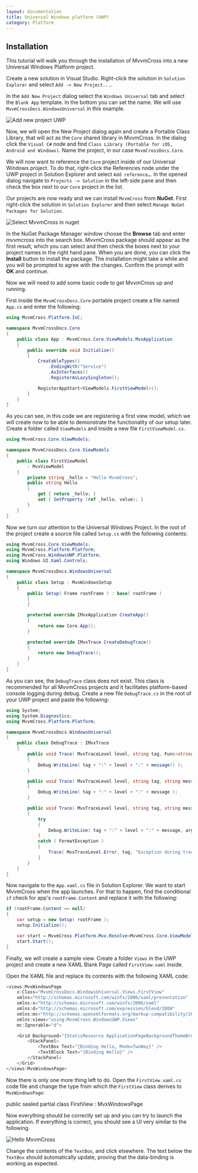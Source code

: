 ```yaml
---
layout: documentation
title: Universal Windows platform (UWP)
category: Platform
---
```

## Installation
This tutorial will walk you through the installation of MvvmCross into a new Universal Windows Platform project.

Create a new solution in Visual Studio. Right-click the solution in `Solution Explorer` and select `Add -> New Project...`.

In the `Add New Project` dialog select the `Windows Universal` tab and select the `Blank App` template. In the bottom you can set the name. We will use `MvvmCrossDocs.WindowsUniversal` in this example.

![Add new project UWP](../new-project.png)

Now, we will open the New Project dialog again and create a Portable Class Library, that will act as the `Core` shared library in MvvmCross. In the dialog click the `Visual C#` node and find `Class Library (Portable for iOS, Android and Windows)`. Name the project, in our case `MvvmCrossDocs.Core`.


We will now want to reference the `Core` project inside of our Universal Windows project. To do that, right-click the References node under the UWP project in Solution Explorer and select `Add reference…`. In the opened dialog navigate to `Projects -> Solution` in the left-side pane and then check the box next to our `Core` project in the list.

Our projects are now ready and we can install `MvvmCross` from **NuGet**. First right-click the solution in `Solution Explorer` and then select `Manage NuGet Packages for Solution`.

![Select MvvmCross in nuget](../mvvmcross-select-nuget.png)

In the NuGet Package Manager window choose the **Browse** tab and enter *mvvmcross* into the search box. MvvmCross package should appear as the first result, which you can select and then check the boxes next to your project names in the right hand pane. When you are done, you can click the **Install** button to install the package. The installation might take a while and you will be prompted to agree with the changes. Confirm the prompt with **OK** and continue.

Now we will need to add some basic code to get MvvmCross up and running.

First inside the `MvvmCrossDocs.Core` portable project create a file named `App.cs` and enter the following:

```c# 
using MvvmCross.Platform.IoC;

namespace MvvmCrossDocs.Core
{
    public class App : MvvmCross.Core.ViewModels.MvxApplication
    {
        public override void Initialize()
        {
            CreatableTypes()
                .EndingWith("Service")
                .AsInterfaces()
                .RegisterAsLazySingleton();

            RegisterAppStart<ViewModels.FirstViewModel>();
        }
    }
}
```

As you can see, in this code we are registering a first view model, which we will create now to be able to demonstrate the functionality of our setup later. Create a folder called `ViewModels` and inside a new file `FirstViewModel.cs`.

```c# 
using MvvmCross.Core.ViewModels;

namespace MvvmCrossDocs.Core.ViewModels
{
    public class FirstViewModel 
        : MvxViewModel
    {
        private string _hello = "Hello MvvmCross";
        public string Hello
        { 
            get { return _hello; }
            set { SetProperty (ref _hello, value); }
        }
    }
}
```

Now we turn our attention to the Universal Windows Project. In the root of the project create a source file called `Setup.cs` with the following contents:

```c# 
using MvvmCross.Core.ViewModels;
using MvvmCross.Platform.Platform;
using MvvmCross.WindowsUWP.Platform;
using Windows.UI.Xaml.Controls;

namespace MvvmCrossDocs.WindowsUniversal
{
    public class Setup : MvxWindowsSetup
    {
        public Setup( Frame rootFrame ) : base( rootFrame )
        {
        }

        protected override IMvxApplication CreateApp()
        {
            return new Core.App();
        }

        protected override IMvxTrace CreateDebugTrace()
        {
            return new DebugTrace();
        }
    }
}

```

As you can see, the `DebugTrace` class does not exist. This class is recommended for all MvvmCross projects and it facilitates platform-based console logging during debug. Create a new file `DebugTrace.cs` in the root of your UWP project and paste the following:

```c# 
using System;
using System.Diagnostics;
using MvvmCross.Platform.Platform;

namespace MvvmCrossDocs.WindowsUniversal
{
    public class DebugTrace : IMvxTrace
    {
        public void Trace( MvxTraceLevel level, string tag, Func<string> message )
        {
            Debug.WriteLine( tag + ":" + level + ":" + message() );
        }

        public void Trace( MvxTraceLevel level, string tag, string message )
        {
            Debug.WriteLine( tag + ":" + level + ":" + message );
        }

        public void Trace( MvxTraceLevel level, string tag, string message, params object[] args )
        {
            try
            {
                Debug.WriteLine( tag + ":" + level + ":" + message, args );
            }
            catch ( FormatException )
            {
                Trace( MvxTraceLevel.Error, tag, "Exception during trace of {0} {1}", level, message );
            }
        }
    }
}
```

Now navigate to the `App.xaml.cs` file in Solution Explorer. We want to start MvvmCross when the app launches. For that to happen, find the conditional `if` check for app's `rootFrame.Content` and replace it with the following:

```c# 
if (rootFrame.Content == null)
{
    var setup = new Setup( rootFrame );
    setup.Initialize();

    var start = MvvmCross.Platform.Mvx.Resolve<MvvmCross.Core.ViewModels.IMvxAppStart>();
    start.Start();
}
```

Finally, we will create a sample view. Create a folder `Views` in the UWP project and create a new XAML Blank Page called `FirstView.xaml` inside.

Open the XAML file and replace its contents with the following XAML code:

```c# 
<views:MvxWindowsPage
    x:Class="MvvmCrossDocs.WindowsUniversal.Views.FirstView"
    xmlns="http://schemas.microsoft.com/winfx/2006/xaml/presentation"
    xmlns:x="http://schemas.microsoft.com/winfx/2006/xaml"
    xmlns:d="http://schemas.microsoft.com/expression/blend/2008"
    xmlns:mc="http://schemas.openxmlformats.org/markup-compatibility/2006"
    xmlns:views="using:MvvmCross.WindowsUWP.Views"
    mc:Ignorable="d">

    <Grid Background="{StaticResource ApplicationPageBackgroundThemeBrush}">
        <StackPanel>
            <TextBox Text="{Binding Hello, Mode=TwoWay}" />
            <TextBlock Text="{Binding Hello}" />
        </StackPanel>
    </Grid>
</views:MvxWindowsPage>
```

Now there is only one more thing left to do. Open the `FirstView.xaml.cs` code file and change the type from which the `FirstView` class derives to `MvxWindowsPage`:

public sealed partial class FirstView : MvxWindowsPage

Now everything should be correctly set up and you can try to launch the application. If everything is correct, you should see a UI very similar to the following.

![Hello MvvmCross](../hello-mvvmcross.png)

Change the contents of the `TextBox`, and click elsewhere. The text below the `TextBox` should automatically update, proving that the data-binding is working as expected.
